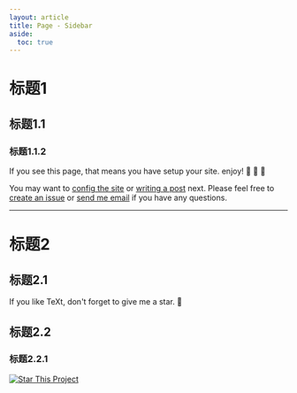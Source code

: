 ```yaml
---
layout: article
title: Page - Sidebar
aside:
  toc: true
---
```


# 标题1
## 标题1.1
### 标题1.1.2

If you see this page, that means you have setup your site. enjoy! :ghost: :ghost: :ghost:

You may want to [config the site](https://tianqi.name/jekyll-TeXt-theme/docs/en/configuration) or [writing a post](https://tianqi.name/jekyll-TeXt-theme/docs/en/writing-posts) next. Please feel free to [create an issue](https://github.com/kitian616/jekyll-TeXt-theme/issues) or [send me email](mailto:kitian616@outlook.com) if you have any questions.

<!--more-->

---

# 标题2
## 标题2.1
If you like TeXt, don't forget to give me a star. :star2:
## 标题2.2
### 标题2.2.1
[![Star This Project](https://img.shields.io/github/stars/kitian616/jekyll-TeXt-theme.svg?label=Stars&style=social)](https://github.com/kitian616/jekyll-TeXt-theme/)
